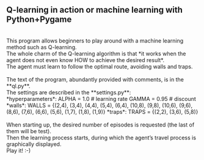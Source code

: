 ## Q-learning in action or machine learning with Python+Pygame
<br>
This program allows beginners to play around with a machine learning method such as Q-learning.<br>
The whole charm of the Q-learning algorithm is that *it works when the agent does not even know HOW to achieve the desired result*.
<br>
The agent must learn to follow the optimal route, avoiding walls and traps.<br>
<br>
The text of the program, abundantly provided with comments, is in the **ql.py**.<br>
The settings are described in the **settings.py**:<br>
*hyperparameters*:
ALPHA = 1.0 # learning rate
GAMMA = 0.95 # discount 
*walls*:
WALLS = {(2,4), (3,4), (4,4), (5,4), (6,4), (10,8), (9,8), (10,6), (9,6), (8,6), (7,6), (6,6), (5,6), (1,7), (1,8), (1,9)}
*traps*:
TRAPS = {(2,2), (3,6), (5,8)}<br>
<br>
When starting up, the desired number of episodes is requested (the last of them will be test).<br>
Then the learning process starts, during which the agent’s travel process is graphically displayed.<br>
Play it! :-)
